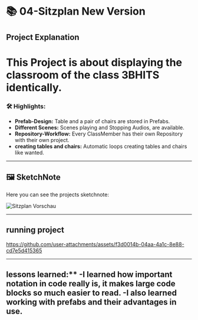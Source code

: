 
# 📚 04-Sitzplan New Version

## Project Explanation
# This Project is about displaying the classroom of the class 3BHITS identically.

### 🛠️ Highlights:
- **Prefab-Design:** Table and a pair of chairs are stored in Prefabs.
- **Different Scenes:** Scenes playing and Stopping Audios, are available.
- **Repository-Workflow:** Every ClassMember has their own Repository with their own project.
- **creating tables and chairs:** Automatic loops creating tables and chairs like wanted.

---

## 🖼️ SketchNote
Here you can see the projects sketchnote:

![Sitzplan Vorschau](https://github.com/user-attachments/assets/32c8a640-43e0-446a-996c-47a3db9b597c)

---
## running project 
https://github.com/user-attachments/assets/f3d0014b-04aa-4a1c-8e88-cd7e5d415365

---
## lessons learned:** -I learned how important notation in code really is, it makes large code blocks so much easier to read. -I also learned working with prefabs and their advantages in use.
